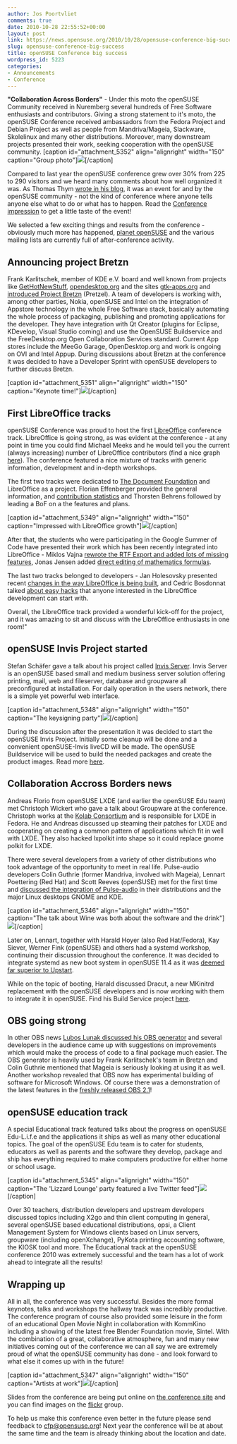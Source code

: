 ```yaml
---
author: Jos Poortvliet
comments: true
date: 2010-10-28 22:55:52+00:00
layout: post
link: https://news.opensuse.org/2010/10/28/opensuse-conference-big-success/
slug: opensuse-conference-big-success
title: openSUSE Conference big success
wordpress_id: 5223
categories:
- Announcements
- Conference
---
```


**"Collaboration Across Borders"** - Under this moto the openSUSE Community received in Nuremberg several hundreds of Free Software enthusiasts and contributors. Giving a strong statement to it's moto, the openSUSE Conference received ambassadors from the Fedora Project and Debian Project as well as people from Mandriva/Mageia, Slackware, Skolelinux and many other distributions. Moreover, many downstream projects presented their work, seeking cooperation with the openSUSE community.
[caption id="attachment_5352" align="alignright" width="150" caption="Group photo"][![](/wp-content/uploads/2010/10/the-group-photo1.jpg)](//news.opensuse.org/2010/10/28/opensuse-conference-big-success/the-group-photo-2/)[/caption]

Compared to last year the openSUSE conference grew over 30% from 225 to 290 visitors and we heard many comments about how well organized it was. As Thomas Thym [wrote in his blog](//ungethym.blogspot.com/2010/10/opensuse-conference-2010-is-over.html), it was an event for and by the openSUSE community - not the kind of conference where anyone tells anyone else what to do or what has to happen. Read the [Conference impression](//news.opensuse.org/2010/10/27/opensuse-conference-2010-impression/) to get a little taste of the event!

We selected a few exciting things and results from the conference - obviously much more has happened, [planet openSUSE](//planet.opensuse.org) and the various mailing lists are currently full of after-conference activity.

<!-- more -->



## Announcing project Bretzn


Frank Karlitschek, member of KDE e.V. board and well known from projects like [GetHotNewStuff](//ghns.freedesktop.org/), [opendesktop.org](//opendesktop.org) and the sites [gtk-apps.org](//gtk-apps.org) and [introduced Project Bretzn](//news.opensuse.org/2010/10/26/from-the-developer-to-the-user-and-back-announcing-project-bretzn/) (Pretzel). A team of developers is working with, among other parties, Nokia, openSUSE and Intel on the integration of Appstore technology in the whole Free Software stack, basically automating the whole process of packaging, publishing and promoting applications for the developer. They have integration with Qt Creator (plugins for Eclipse, KDevelop, Visual Studio coming) and use the OpenSUSE Buildservice and the FreeDesktop.org Open Collaboration Services standard. Current App stores include the MeeGo Garage, OpenDesktop.org and work is ongoing on OVI and Intel Appup. During discussions about Bretzn at the conference it was decided to have a Developer Sprint with openSUSE developers to further discuss Bretzn.

[caption id="attachment_5351" align="alignright" width="150" caption="Keynote time!"][![](/wp-content/uploads/2010/10/the-talks1.jpg)](//news.opensuse.org/2010/10/28/opensuse-conference-big-success/the-talks-2/)[/caption]



## First LibreOffice tracks


openSUSE Conference was proud to host the first [LibreOffice](//www.libreoffice.org) conference track. LibreOffice is going strong, as was evident at the conference - at any point in time you could find Michael Meeks and he would tell you the current (always increasing) number of LibreOffice contributors (find a nice graph [here](//cedric.bosdonnat.free.fr/wordpress/?p=734)). The conference featured a nice mixture of tracks with generic information, development and in-depth workshops.

The first two tracks were dedicated to [The Document Foundation](//www.documentfoundation.org) and LibreOffice as a project.  Florian Effenberger provided the general information, and [contribution statistics](//www.slideshare.net/floeff) and Thorsten Behrens followed by leading a BoF on a the features and plans.

[caption id="attachment_5349" align="alignright" width="150" caption="Impressed with LibreOffice growth"][![](/wp-content/uploads/2010/10/impressed-with-LibreOffice-growth.jpg)](//news.opensuse.org/2010/10/28/opensuse-conference-big-success/impressed-with-libreoffice-growth/)[/caption]

After that, the students who were participating in the Google Summer of Code have presented their work which has been recently integrated into LibreOffice - Miklos Vajna [rewrote the RTF Export and added lots of missing features](//vmiklos.hu/blog/slides-of-my-gsoc-2010-presentation), Jonas Jensen added [direct editing of mathematics formulas](//jopsen.dk/blog/2010/10/back-from-opensuse-conference-2010/ ).

The last two tracks belonged to developers - Jan Holesovsky presented recent [changes in the way LibreOffice is being built](//www.documentfoundation.org/develop/ ), and Cedric Bosdonnat talked [about easy hacks](//wiki.documentfoundation.org/Easy_Hacks) that anyone interested in the LibreOffice development can start with.

Overall, the LibreOffice track provided a wonderful kick-off for the project, and it was amazing to sit and discuss with the LibreOffice enthusiasts in one room!"


## openSUSE Invis Project started


Stefan Schäfer gave a talk about his project called [Invis Server](//www.invis-server.org/). Invis Server is an openSUSE based small and medium business server solution offering printing, mail, web and fileserver, database and groupware all preconfigured at installation. For daily operation in the users network, there is a simple yet powerful web interface.

[caption id="attachment_5348" align="alignright" width="150" caption="The keysigning party"][![](/wp-content/uploads/2010/10/keysigning-party.jpg)](//news.opensuse.org/2010/10/28/opensuse-conference-big-success/keysigning-party/)[/caption]

During the discussion after the presentation it was decided to start the openSUSE Invis Project. Initially some cleanup will be done and a convenient openSUSE-Invis liveCD will be made. The openSUSE Buildservice will be used to build the needed packages and create the product images. Read more [here](//lizards.opensuse.org/2010/10/28/a-new-flavor-opensuse-invis-server/).


## Collaboration Accross Borders news


Andreas Florio from openSUSE LXDE (and earlier the openSUSE Edu team) met Christoph Wickert who gave a talk about Groupware at the conference. Christoph works at the [Kolab Consortium](//www.kolab-konsortium.com/) and is responsible for LXDE in Fedora. He and Andreas discussed up steaming their patches for LXDE and cooperating on creating a common pattern of applications which fit in well with LXDE. They also hacked lxpolkit into shape so it could replace gnome polkit for LXDE.

There were several developers from a variety of other distributions who took advantage of the opportunity to meet in real life. Pulse-audio developers Colin Guthrie (former Mandriva, involved with Mageia), Lennart Poettering (Red Hat) and Scott Reeves (openSUSE) met for the first time and [discussed the integration of Pulse-audio](//colin.guthr.ie/2010/10/pulseaudio-pulsevisual-pulsetalks/) in their distributions and the major Linux desktops GNOME and KDE.

[caption id="attachment_5346" align="alignright" width="150" caption="The talk about Wine was both about the software and the drink"][![](/wp-content/uploads/2010/10/On-wine-twice.jpg)](//news.opensuse.org/2010/10/28/opensuse-conference-big-success/on-wine-twice/)[/caption]

Later on, Lennart, together with Harald Hoyer (also Red Hat/Fedora), Kay Siever, Werner Fink (openSUSE) and others had a systemd workshop, continuing their discussion throughout the conference. It was decided to integrate systemd as new boot system in openSUSE 11.4 as it was [deemed far superior to Upstart](//wiki.linuxplumbersconf.org/2010:early_boot_and_init_systems). 

While on the topic of booting, Harald discussed Dracut, a new MKinitrd replacement with the openSUSE developers and is now working with them to integrate it in openSUSE. Find his Build Service project [here](https://build.opensuse.org/package/show?package=dracut&project=home%3Aharaldhoyer).



## OBS going strong


In other OBS news [Lubos Lunak discussed his OBS generator](//nowwhatthe.blogspot.com/2010/10/notes-on-obs.html) and several developers in the audience came up with suggestions on improvements which would make the process of code to a final package much easier. The OBS generator is heavily used by Frank Karlitschek's team in Bretzn and Colin Guthrie mentioned that Mageia is seriously looking at using it as well. Another workshop revealed that OBS now has experimental building of software for Microsoft Windows. Of course there was a demonstration of the latest features in the [freshly released OBS 2.1](//news.opensuse.org/2010/10/19/the-opensuse-build-service-2-1-released/)!



## openSUSE education track


A special Educational track featured talks about the progress on openSUSE Edu-L.i.f.e and the applications it ships as well as many other educational topics. The goal of the openSUSE Edu team is to cater for students, educators as well as parents and the software they develop, package and ship has everything required to make computers productive for either home or school usage.

[caption id="attachment_5345" align="alignright" width="150" caption="The 'Lizzard Lounge' party featured a live Twitter feed"][![](/wp-content/uploads/2010/10/lizzard-Lounge.jpg)](//news.opensuse.org/2010/10/28/opensuse-conference-big-success/lizzard-lounge/)[/caption]

Over 30 teachers, distribution developers and upstream developers discussed topics including X2go and thin client computing in general, several openSUSE based educational distributions, opsi, a Client Management System for Windows clients based on Linux servers, groupware (including openXchange), PyKota printing accounting software, the KIOSK tool and more. The Educational track at the openSUSE conference 2010 was extremely successful and the team has a lot of work ahead to integrate all the results!



## Wrapping up


All in all, the conference was very successful. Besides the more formal keynotes, talks and workshops the hallway track was incredibly productive. The conference program of course also provided some leisure in the form of an educational Open Movie Night in collaboration with KommKino including a showing of the latest free Blender Foundation movie, Sintel. With the combination of a great, collaborative atmosphere, fun and many new initiatives coming out of the conference we can all say we are extremely proud of what the openSUSE community has done - and look forward to what else it comes up with in the future!

[caption id="attachment_5347" align="alignright" width="150" caption="Artists at work"][![](/wp-content/uploads/2010/10/artists-at-work.jpg)](//news.opensuse.org/2010/10/28/opensuse-conference-big-success/artists-at-work/)[/caption]

Slides from the conference are being put online on [the conference site](//conference.opensuse.org/indico//conferenceDisplay.py?ovw=True&confId=0) and you can find images on the [flickr](//www.flickr.com/groups/osc10) group.

To help us make this conference even better in the future please send feedback to [cfp@opensuse.org](mailto:cfp@opensuse.org)! Next year the conference will be at about the same time and the team is already thinking about the location and date.
